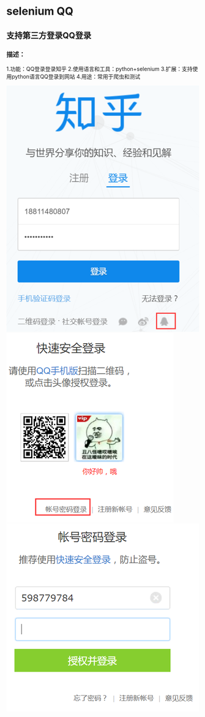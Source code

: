 # selenium QQ
## 支持第三方登录QQ登录  
### 描述：
1.功能：QQ登录登录知乎
2.使用语言和工具：python+selenium
3.扩展：支持使用python语言QQ登录到网站
4.用途：常用于爬虫和测试

![](zhihu.png)  
![](QQchushi.png)  
![](QQlogin.png)  
